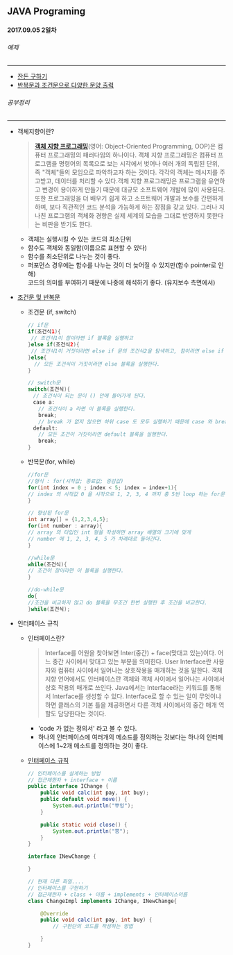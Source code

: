 JAVA Programing
----------------------------------------------------
#### 2017.09.05 2일차

###### 예제
____________________________________________________

  - [잔돈 구하기](https://github.com/Hooooong/DAY2_Change/blob/master/src/Change.java)
  - [반복문과 조건문으로 다양한 문양 출력](https://github.com/Hooooong/DAY2_Change/tree/master/src/testContorlFlow)

###### 공부정리
____________________________________________________
  - 객체지향이란?

      >   [__객체 지향 프로그래밍__](https://ko.wikipedia.org/wiki/%EA%B0%9D%EC%B2%B4_%EC%A7%80%ED%96%A5_%ED%94%84%EB%A1%9C%EA%B7%B8%EB%9E%98%EB%B0%8D)(영어: Object-Oriented Programming, OOP)은 컴퓨터 프로그래밍의 패러다임의 하나이다. 객체 지향 프로그래밍은 컴퓨터 프로그램을 명령어의 목록으로 보는 시각에서 벗어나 여러 개의 독립된 단위, 즉 "객체"들의 모임으로 파악하고자 하는 것이다. 각각의 객체는 메시지를 주고받고, 데이터를 처리할 수 있다.객체 지향 프로그래밍은 프로그램을 유연하고 변경이 용이하게 만들기 때문에 대규모 소프트웨어 개발에 많이 사용된다. 또한 프로그래밍을 더 배우기 쉽게 하고 소프트웨어 개발과 보수를 간편하게 하며, 보다 직관적인 코드 분석을 가능하게 하는 장점을 갖고 있다. 그러나 지나친 프로그램의 객체화 경향은 실제 세계의 모습을 그대로 반영하지 못한다는 비판을 받기도 한다.

      - 객체는 실행시킬 수 있는 코드의 최소단위<br>
      - 함수도 객체와 동일함(이름으로 표현할 수 있다)<br>
      - 함수를 최소단위로 나누는 것이 좋다.<br>
      - 퍼포먼스 경우에는 함수를 나누는 것이 더 늦어질 수 있지만(함수 pointer로 인해)<br>코드의 의미를 부여하기 때문에 나중에 해석하기 좋다. (유지보수 측면에서)

  - [조건문 및 반복문](https://github.com/Hooooong/DAY2_Change/blob/master/src/ControlFlow.java)

      - 조건문 (if, switch)
        ```java
        // if문
        if(조건식1){
         // 조건식1이 참이라면 if 블록을 실행하고
        }else if(조건식2){
         // 조건식1이 거짓이라면 else if 문의 조건식2을 탐색하고, 참이라면 else if 블록을 실행한다.
        }else{
          // 모든 조건식이 거짓이라면 else 블록을 실행한다.
        }

        // switch문
        switch(조건식){
        　// 조건식이 되는 문이 () 안에 들어가게 된다.
        　case a:
        　　// 조건식이 a 라면 이 블록을 실행한다.
        　　break;
        　　// break 가 없지 않으면 하위 case 도 모두 실행하기 때문에 case 와 break는 같이 써줘야 한다.
        　default:
        　　// 모든 조건이 거짓이라면 default 블록을 실행한다.
        　　break;
        }
        ```

      - 반복문(for, while)
        ```java
        //for문
        //형식 : for(시작값; 종료값; 증감값)
        for(int index = 0 ; index < 5; index = index+1){
        // index 의 시작값 0 을 시작으로 1, 2, 3, 4 까지 총 5번 loop 하는 for문
        }

        // 향상된 for문
        int array[] = {1,2,3,4,5};
        for(int number : array){
        // array 의 타입인 int 형을 작성하면 array 배열의 크기에 맞게
        // number 에 1, 2, 3, 4, 5 가 차례대로 들어간다.
        }

        //while문
        while(조건식){
        // 조건이 참이라면 이 블록을 실행한다.
        }

        //do-while문
        do{
        //조건을 비교하지 않고 do 블록을 무조건 한번 실행한 후 조건을 비교한다.
        }while(조건식);
        ```

  - 인터페이스 규칙

      - 인터페이스란?

        >Interface를 어원을 찾아보면 Inter(중간) + face(맞대고 있는)이다. 어느 중간 사이에서 맞대고 있는 부분을 의미한다. User Interface란 사용자와 컴퓨터 사이에서 일어나는 상호작용을 매개하는 것을 말한다. 객체 지향 언어에서도 인터페이스란 객체와 객체 사이에서 일어나는 사이에서 상호 작용의 매개로 쓰인다.
Java에서는 Interface라는 키워드를 통해서 Interface를 생성할 수 있다. Interface로 할 수 있는 일이 무엇이냐 하면 클래스의 기본 틀을 제공하면서 다른 객체 사이에서의 중간 매개 역할도 담당한다는 것이다.

        - 'code 가 없는 정의서' 라고 볼 수 있다.
        - 하나의 인터페이스에 여러개의 메소드를 정의하는 것보다는 하나의 인터페이스에 1~2개 메소드를 정의하는 것이 좋다.

      - [인터페이스 규칙](https://github.com/Hooooong/DAY2_Change/tree/master/src/design)

        ```java
        // 인터페이스를 설계하는 방법
        // 접근제한자 + interface + 이름
        public interface IChange {
        	public void calc(int pay, int buy);
        	public default void move() {
        		System.out.println("뿌잉");
        	}

        	public static void close() {
        		System.out.println("뿡");
        	}
        }

        interface INewChange {

        }

        // 현재 다른 파일....
        // 인터페이스를 구현하기
        // 접근제한자 + class + 이름 + implements + 인터페이스이름
        class ChangeImpl implements IChange, INewChange{

        	@Override
        	public void calc(int pay, int buy) {
        		// 구현단의 코드를 작성하는 방법

        	}
        }
        ```
